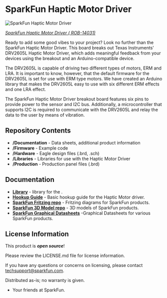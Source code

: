 SparkFun Haptic Motor Driver
========================================

![SparkFun Haptic Motor Driver](https://cdn.sparkfun.com/assets/parts/1/1/8/4/7/14031-03.jpg)

[*SparkFun Haptic Motor Driver ( ROB-14031)*](https://www.sparkfun.com/products/14031)

Ready to add some good vibes to your project? Look no further than the SparkFun Haptic Motor Driver. This board breaks out Texas Instruments' DRV2605L Haptic Motor Driver, which adds meaningful feedback from your devices using the breakout and an Arduino-compatible device.

The DRV2605L is capable of driving two different types of motors, ERM and LRA. It is important to know, however, that the default firmware for the DRV2605L is set for use with ERM type motors. We have created an Arduino library that makes the DRV2605L easy to use with six different ERM effects and one LRA effect.

The SparkFun Haptic Motor Driver breakout board features six pins to provide power to the sensor and I2C bus. Additionally, a microcontroller that supports I2C is required to communicate with the DRV2605L and relay the data to the user by means of vibration. 

Repository Contents
-------------------

* **/Documentation** - Data sheets, additional product information 
* **/Firmware** - Example code 
* **/Hardware** - Eagle design files (.brd, .sch)
* **/Libraries** - Libraries for use with the Haptic Motor Driver
* **/Production** - Production panel files (.brd)


Documentation
--------------
* **[Library](https://github.com/sparkfun/Haptic_Motor_Driver)** - <LANGUAGE> library for the <PRODUCT NAME>.
* **[Hookup Guide](https://learn.sparkfun.com/tutorials/haptic-motor-driver-hook-up-guide?_ga=1.40125666.1788647015.1453914745)** - Basic hookup guide for the Haptic Motor driver. 
* **[SparkFun Fritzing repo](https://github.com/sparkfun/Fritzing_Parts)** - Fritzing diagrams for SparkFun products.
* **[SparkFun 3D Model repo](https://github.com/sparkfun/3D_Models)** - 3D models of SparkFun products. 
* **[SparkFun Graphical Datasheets](https://github.com/sparkfun/Graphical_Datasheets)** -Graphical Datasheets for various SparkFun products.


License Information
-------------------

This product is _**open source**_! 

Please review the LICENSE.md file for license information. 

If you have any questions or concerns on licensing, please contact techsupport@sparkfun.com.

Distributed as-is; no warranty is given.

- Your friends at SparkFun.


